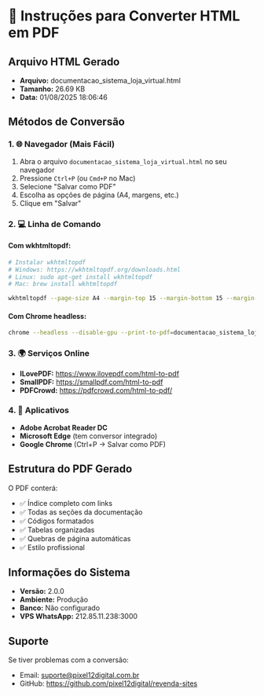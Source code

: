 
# 📄 Instruções para Converter HTML em PDF

## Arquivo HTML Gerado
- **Arquivo:** documentacao_sistema_loja_virtual.html
- **Tamanho:** 26.69 KB
- **Data:** 01/08/2025 18:06:46

## Métodos de Conversão

### 1. 🌐 Navegador (Mais Fácil)
1. Abra o arquivo `documentacao_sistema_loja_virtual.html` no seu navegador
2. Pressione `Ctrl+P` (ou `Cmd+P` no Mac)
3. Selecione "Salvar como PDF"
4. Escolha as opções de página (A4, margens, etc.)
5. Clique em "Salvar"

### 2. 💻 Linha de Comando

#### Com wkhtmltopdf:
```bash
# Instalar wkhtmltopdf
# Windows: https://wkhtmltopdf.org/downloads.html
# Linux: sudo apt-get install wkhtmltopdf
# Mac: brew install wkhtmltopdf

wkhtmltopdf --page-size A4 --margin-top 15 --margin-bottom 15 --margin-left 15 --margin-right 15 --encoding UTF-8 documentacao_sistema_loja_virtual.html documentacao_sistema_loja_virtual.pdf
```

#### Com Chrome headless:
```bash
chrome --headless --disable-gpu --print-to-pdf=documentacao_sistema_loja_virtual.pdf --print-to-pdf-no-header file://C:\xampp\htdocs\loja-virtual-revenda\documentacao_sistema_loja_virtual.html
```

### 3. 🌍 Serviços Online
- **ILovePDF:** https://www.ilovepdf.com/html-to-pdf
- **SmallPDF:** https://smallpdf.com/html-to-pdf
- **PDFCrowd:** https://pdfcrowd.com/html-to-pdf/

### 4. 📱 Aplicativos
- **Adobe Acrobat Reader DC**
- **Microsoft Edge** (tem conversor integrado)
- **Google Chrome** (Ctrl+P → Salvar como PDF)

## Estrutura do PDF Gerado

O PDF conterá:
- ✅ Índice completo com links
- ✅ Todas as seções da documentação
- ✅ Códigos formatados
- ✅ Tabelas organizadas
- ✅ Quebras de página automáticas
- ✅ Estilo profissional

## Informações do Sistema
- **Versão:** 2.0.0
- **Ambiente:** Produção
- **Banco:** Não configurado
- **VPS WhatsApp:** 212.85.11.238:3000

## Suporte
Se tiver problemas com a conversão:
- Email: suporte@pixel12digital.com.br
- GitHub: https://github.com/pixel12digital/revenda-sites

